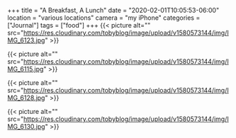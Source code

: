 +++
title = "A Breakfast, A Lunch"
date = "2020-02-01T10:05:53-06:00"
location = "various locations"
camera = "my iPhone"
categories = ["Journal"]
tags = ["food"]
+++
{{< picture alt="" src="https://res.cloudinary.com/tobyblog/image/upload/v1580573144/img/IMG_6123.jpg" >}}
<!--more-->

{{< picture alt="" src="https://res.cloudinary.com/tobyblog/image/upload/v1580573144/img/IMG_6115.jpg" >}}

{{< picture alt="" src="https://res.cloudinary.com/tobyblog/image/upload/v1580573144/img/IMG_6128.jpg" >}}

{{< picture alt="" src="https://res.cloudinary.com/tobyblog/image/upload/v1580573144/img/IMG_6130.jpg" >}}
